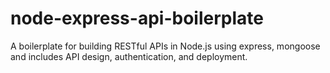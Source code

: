 # node-express-api-boilerplate

A boilerplate for building RESTful APIs in Node.js using express, mongoose and includes API design, authentication, and deployment.
